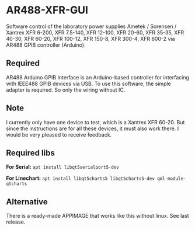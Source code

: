 # AR488-XFR-GUI
Software control of the laboratory power supplies Ametek / Sorensen / Xantrex XFR 6-200, XFR 7.5-140, XFR 12-100, XFR 20-60, XFR 35-35, XFR 40-30, XFR 60-20, XFR 100-12, XFR 150-8, XFR 300-4, XFR 600-2 via AR488 GPIB controller (Arduino).

## Required
AR488 Arduino GPIB Interface is an Arduino-based controller for interfacing with IEEE488 GPIB devices via USB.
To use this software, the simple adapter is required. So only the wiring without IC. 

## Note
I currently only have one device to test, which is a Xantrex XFR 60-20. 
But since the instructions are for all these devices, it must also work there. I would be very pleased to receive feedback.

## Required libs

**For Serial:**
`apt install libqt5serialport5-dev`

**For Linechart:**
`apt install libqt5charts5 libqt5charts5-dev qml-module-qtcharts`

## Alternative
There is a ready-made APPIMAGE that works like this without linux. See last release.

